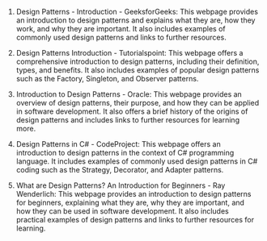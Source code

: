 

1. Design Patterns - Introduction - GeeksforGeeks: This webpage provides an introduction to design patterns and explains what they are, how they work, and why they are important. It also includes examples of commonly used design patterns and links to further resources.

2. Design Patterns Introduction - Tutorialspoint: This webpage offers a comprehensive introduction to design patterns, including their definition, types, and benefits. It also includes examples of popular design patterns such as the Factory, Singleton, and Observer patterns.

3. Introduction to Design Patterns - Oracle: This webpage provides an overview of design patterns, their purpose, and how they can be applied in software development. It also offers a brief history of the origins of design patterns and includes links to further resources for learning more.

4. Design Patterns in C# - CodeProject: This webpage offers an introduction to design patterns in the context of C# programming language. It includes examples of commonly used design patterns in C# coding such as the Strategy, Decorator, and Adapter patterns.

5. What are Design Patterns? An Introduction for Beginners - Ray Wenderlich: This webpage provides an introduction to design patterns for beginners, explaining what they are, why they are important, and how they can be used in software development. It also includes practical examples of design patterns and links to further resources for learning.